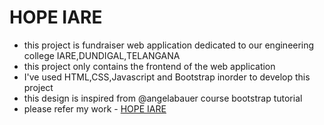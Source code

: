 # HOPE IARE
- this project is fundraiser web application dedicated to our engineering college IARE,DUNDIGAL,TELANGANA
- this project only contains the frontend of the web application
- I've used HTML,CSS,Javascript and Bootstrap inorder to develop this project
- this design is inspired from @angelabauer course bootstrap tutorial
- please refer my work - [HOPE IARE]()
